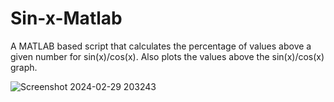 # Sin-x-Matlab

A MATLAB based script that calculates the percentage of values above a given number for sin(x)/cos(x).
Also plots the values above the sin(x)/cos(x) graph.

![Screenshot 2024-02-29 203243](https://github.com/Anonymous10m/sinx_MATLAB/assets/64400282/98693a12-edcd-41a9-b9c0-9ae68f125ec8)
